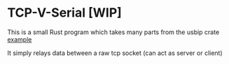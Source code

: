 # TCP-V-Serial [WIP]

This is a small Rust program which takes many parts from the usbip crate [example](https://github.com/jiegec/usbip/blob/master/examples/cdc_acm_serial.rs)

It simply relays data between a raw tcp socket (can act as server or client) 